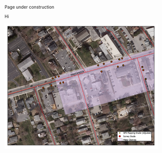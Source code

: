 Page under construction

Hi


[<img src="images/Catonsville.png?raw=true"/>](ParkingMeters/index.md)

